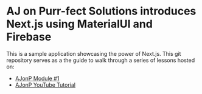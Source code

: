# AJ on Purr-fect Solutions introduces Next.js using MaterialUI and Firebase

This is a sample application showcasing the power of Next.js.
This git repository serves as a the guide to walk through a series of lessons hosted on:

- [AJonP Module #1](https://ajonp.com/courses/nextjs9/nextjs-using-materialui-and-firebase-intro/)
- [AJonP YouTube Tutorial](http://bit.ly/ajonp-youtube-sub)
